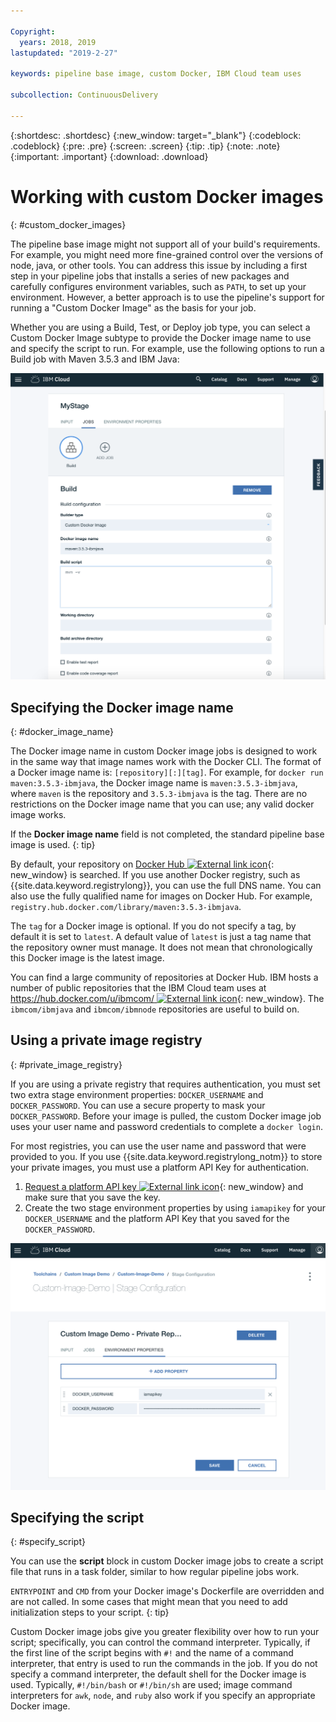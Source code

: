 ```yaml
---

Copyright:
  years: 2018, 2019
lastupdated: "2019-2-27"

keywords: pipeline base image, custom Docker, IBM Cloud team uses

subcollection: ContinuousDelivery

---
```


{:shortdesc: .shortdesc}
{:new_window: target="_blank"}
{:codeblock: .codeblock}
{:pre: .pre}
{:screen: .screen}
{:tip: .tip}
{:note: .note}
{:important: .important}
{:download: .download}


# Working with custom Docker images
{: #custom_docker_images}

The pipeline base image might not support all of your build's requirements. For example, you might need more fine-grained control over the versions of node, java, or other tools. You can address this issue by including a first step in your pipeline jobs that installs a series of new packages and carefully configures environment variables, such as `PATH`, to set up your
environment. However, a better approach is to use the pipeline's support for running a "Custom Docker Image" as the basis for your job.

Whether you are using a Build, Test, or Deploy job type, you can select a Custom Docker Image subtype to provide the Docker image name to use and specify the script to run. For example, use the following options to run a Build job with Maven 3.5.3 and IBM Java:

 ![Maven build with custom image](images/custom-image-maven-build.png)


## Specifying the Docker image name
{: #docker_image_name}

The Docker image name in custom Docker image jobs is designed to work in the same way that image names work with the Docker CLI. The format of a Docker image name is: `[repository][:][tag]`. For example, for `docker run maven:3.5.3-ibmjava`, the Docker image name is `maven:3.5.3-ibmjava`, where `maven` is the repository and `3.5.3-ibmjava` is the tag. There are no restrictions on the Docker image name that you can use; any valid docker image works.

If the **Docker image name** field is not completed, the standard pipeline base image is used. 
{: tip}

By default, your repository on [Docker Hub ![External link icon](../../icons/launch-glyph.svg "External link icon")](https://hub.docker.com/){: new_window} is searched. If you use another Docker registry, such as {{site.data.keyword.registrylong}}, you can use the full DNS name. You can also use the fully qualified name for images on Docker Hub. For example, `registry.hub.docker.com/library/maven:3.5.3-ibmjava`.

The `tag` for a Docker image is optional. If you do not specify a tag, by default it is set to `latest`. A default value of `latest` is just a tag name that the repository owner must manage. It does not mean that chronologically this Docker image is the latest image.

You can find a large community of repositories at Docker Hub. IBM hosts a number of public repositories that the IBM Cloud team uses at [https://hub.docker.com/u/ibmcom/ ![External link icon](../../icons/launch-glyph.svg "External link icon")](https://hub.docker.com/u/ibmcom/){: new_window}. The `ibmcom/ibmjava` and `ibmcom/ibmnode` repositories are useful to build on. 

## Using a private image registry
{: #private_image_registry}

If you are using a private registry that requires authentication, you must set two extra stage environment properties: `DOCKER_USERNAME` and `DOCKER_PASSWORD`. You can use a secure property to mask your `DOCKER_PASSWORD`. Before your image is pulled, the custom Docker image job uses your user name and password credentials to complete a `docker login`.

For most registries, you can use the user name and password that were provided to you. If you use {{site.data.keyword.registrylong_notm}} to store your private images, you must use a platform API Key for authentication. 

1. [Request a platform API key ![External link icon](../../icons/launch-glyph.svg "External link icon")](https://cloud.ibm.com/iam/#/apikeys){: new_window} and make sure that you save the key. 
1. Create the two stage environment properties by using `iamapikey` for your `DOCKER_USERNAME` and the platform API Key that you saved for the `DOCKER_PASSWORD`.

 ![{{site.data.keyword.registrylong_notm}} credentials](images/custom-image-private-repository.png)


## Specifying the script
{: #specify_script}

You can use the **script** block in custom Docker image jobs to create a script file that runs in a task folder,
similar to how regular pipeline jobs work. 

`ENTRYPOINT` and `CMD` from your Docker image's Dockerfile are overridden and are not called. In some cases that might mean that you need to add initialization steps to your script.
{: tip}

Custom Docker image jobs give you greater flexibility over how to run your script; specifically, you can control the command interpreter. Typically, if the first line of the script begins with `#!` and the name of a command interpreter, that entry is used to run the commands in the job. If you do not specify a command interpreter, the default shell for the Docker image is used. Typically, `#!/bin/bash` or `#!/bin/sh` are used; image command interpreters for `awk`, `node`, and `ruby` also work if you specify an appropriate Docker image.
